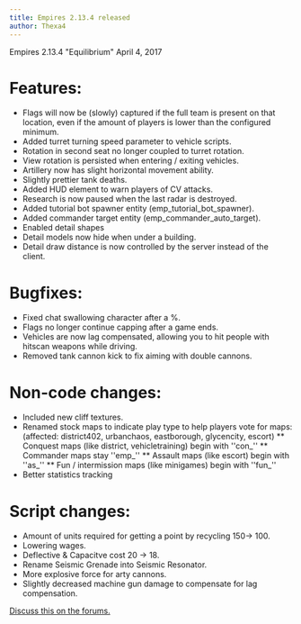 ```yaml
---
title: Empires 2.13.4 released
author: Thexa4
---
```


Empires 2.13.4 "Equilibrium"
April 4, 2017

# Features:
* Flags will now be (slowly) captured if the full team is present on that location, even if the amount of players is lower than the configured minimum.
* Added turret turning speed parameter to vehicle scripts.
* Rotation in second seat no longer coupled to turret rotation.
* View rotation is persisted when entering / exiting vehicles.
* Artillery now has slight horizontal movement ability.
* Slightly prettier tank deaths.
* Added HUD element to warn players of CV attacks.
* Research is now paused when the last radar is destroyed.
* Added tutorial bot spawner entity (emp_tutorial_bot_spawner).
* Added commander target entity (emp_commander_auto_target).
* Enabled detail shapes
* Detail models now hide when under a building.
* Detail draw distance is now controlled by the server instead of the client.

# Bugfixes:
* Fixed chat swallowing character after a %.
* Flags no longer continue capping after a game ends.
* Vehicles are now lag compensated, allowing you to hit people with hitscan weapons while driving.
* Removed tank cannon kick to fix aiming with double cannons.

# Non-code changes:
* Included new cliff textures.
* Renamed stock maps to indicate play type to help players vote for maps: (affected: district402, urbanchaos, eastborough, glycencity, escort)
** Conquest maps (like district, vehicletraining) begin with ''con_''
** Commander maps stay ''emp_''
** Assault maps (like escort) begin with ''as_''
** Fun / intermission maps (like minigames) begin with ''fun_''
* Better statistics tracking

# Script changes:
* Amount of units required for getting a point by recycling 150-> 100.
* Lowering wages.
* Deflective & Capacitve cost 20 -> 18.
* Rename Seismic Grenade into Seismic Resonator.
* More explosive force for arty cannons.
* Slightly decreased machine gun damage to compensate for lag compensation.

[Discuss this on the forums.](https://forums.empiresmod.com/)
